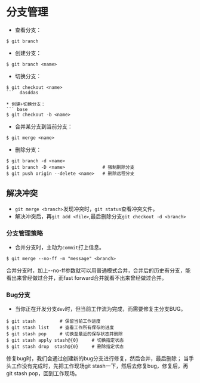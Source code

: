 # 分支管理

* 查看分支：
``` base
$ git branch
```

* 创建分支：
``` base
$ git branch <name>
```

* 切换分支：
``` base
$ git checkout <name>
```  dasddas

* 创建+切换分支：
``` base
$ git checkout -b <name>
```

* 合并某分支到当前分支：
``` base
$ git merge <name>
```

* 删除分支：
``` base
$ git branch -d <name>
$ git branch -D <name>              # 强制删除分支
$ git push origin --delete <name>   # 删除远程分支
```

## 解决冲突

* `git merge <branch>`发现冲突时，`git status`查看冲突文件。
* 解决冲突后，再`git add <file>`,最后删除分支`git checkout -d <branch>`

### 分支管理策略
* 合并分支时，主动为`commit`打上信息。
``` base
$ git merge --no-ff -m "message" <branch>
```
合并分支时，加上--no-ff参数就可以用普通模式合并，合并后的历史有分支，能看出来曾经做过合并，而fast forward合并就看不出来曾经做过合并。

### Bug分支
* 当你正在开发分支`dev`时，但当前工作流为完成，而需要修复主分支BUG。
``` base
$ git stash         # 保留当前工作进度
$ git stash list    # 查看工作所有保存的进度
$ git stash pop     # 切换至最近的保存状态并删除
$ git stash apply stash@{0}     # 切换指定状态
$ git stash drop  stash@{0}     # 删除指定状态
```
修复bug时，我们会通过创建新的bug分支进行修复，然后合并，最后删除；
当手头工作没有完成时，先把工作现场git stash一下，然后去修复bug，修复后，再git stash pop，回到工作现场。
